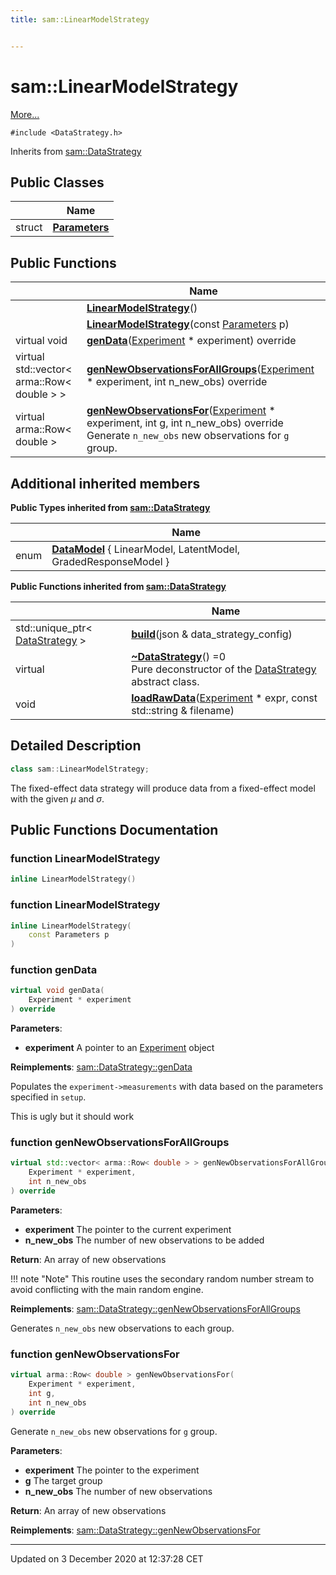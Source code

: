 ```yaml
---
title: sam::LinearModelStrategy


---
```


# sam::LinearModelStrategy




 [More...](#detailed-description)


`#include <DataStrategy.h>`


Inherits from [sam::DataStrategy](/doxygen/Classes/classsam_1_1_data_strategy/)



## Public Classes

|                | Name           |
| -------------- | -------------- |
| struct | **[Parameters](/doxygen/Classes/structsam_1_1_linear_model_strategy_1_1_parameters/)**  |








## Public Functions

|                | Name           |
| -------------- | -------------- |
|  | **[LinearModelStrategy](/doxygen/Classes/classsam_1_1_linear_model_strategy/#function-linearmodelstrategy)**()  |
|  | **[LinearModelStrategy](/doxygen/Classes/classsam_1_1_linear_model_strategy/#function-linearmodelstrategy)**(const [Parameters](/doxygen/Classes/structsam_1_1_linear_model_strategy_1_1_parameters/) p)  |
| virtual void | **[genData](/doxygen/Classes/classsam_1_1_linear_model_strategy/#function-gendata)**([Experiment](/doxygen/Classes/classsam_1_1_experiment/) * experiment) override  |
| virtual std::vector< arma::Row< double > > | **[genNewObservationsForAllGroups](/doxygen/Classes/classsam_1_1_linear_model_strategy/#function-gennewobservationsforallgroups)**([Experiment](/doxygen/Classes/classsam_1_1_experiment/) * experiment, int n_new_obs) override  |
| virtual arma::Row< double > | **[genNewObservationsFor](/doxygen/Classes/classsam_1_1_linear_model_strategy/#function-gennewobservationsfor)**([Experiment](/doxygen/Classes/classsam_1_1_experiment/) * experiment, int g, int n_new_obs) override <br>Generate `n_new_obs` new observations for `g` group.  |






## Additional inherited members




**Public Types inherited from [sam::DataStrategy](/doxygen/Classes/classsam_1_1_data_strategy/)**

|                | Name           |
| -------------- | -------------- |
| enum | **[DataModel](/doxygen/Classes/classsam_1_1_data_strategy/#enum-datamodel)** { LinearModel, LatentModel, GradedResponseModel } |






**Public Functions inherited from [sam::DataStrategy](/doxygen/Classes/classsam_1_1_data_strategy/)**

|                | Name           |
| -------------- | -------------- |
| std::unique_ptr< [DataStrategy](/doxygen/Classes/classsam_1_1_data_strategy/) > | **[build](/doxygen/Classes/classsam_1_1_data_strategy/#function-build)**(json & data_strategy_config)  |
| virtual  | **[~DataStrategy](/doxygen/Classes/classsam_1_1_data_strategy/#function-~datastrategy)**() =0 <br>Pure deconstructor of the [DataStrategy](/doxygen/Classes/classsam_1_1_data_strategy/) abstract class.  |
| void | **[loadRawData](/doxygen/Classes/classsam_1_1_data_strategy/#function-loadrawdata)**([Experiment](/doxygen/Classes/classsam_1_1_experiment/) * expr, const std::string & filename)  |







## Detailed Description

```cpp
class sam::LinearModelStrategy;
```



























The fixed-effect data strategy will produce data from a fixed-effect model with the given $\mu$ and $\sigma$. 









## Public Functions Documentation

### function LinearModelStrategy

```cpp
inline LinearModelStrategy()
```





























### function LinearModelStrategy

```cpp
inline LinearModelStrategy(
    const Parameters p
)
```





























### function genData

```cpp
virtual void genData(
    Experiment * experiment
) override
```


**Parameters**: 

  * **experiment** A pointer to an [Experiment](/doxygen/Classes/classsam_1_1_experiment/) object 

























**Reimplements**: [sam::DataStrategy::genData](/doxygen/Classes/classsam_1_1_data_strategy/#function-gendata)


Populates the `experiment->measurements` with data based on the parameters specified in `setup`.

This is ugly but it should work

### function genNewObservationsForAllGroups

```cpp
virtual std::vector< arma::Row< double > > genNewObservationsForAllGroups(
    Experiment * experiment,
    int n_new_obs
) override
```


**Parameters**: 

  * **experiment** The pointer to the current experiment 
  * **n_new_obs** The number of new observations to be added







**Return**: An array of new observations 





!!! note "Note"
    This routine uses the secondary random number stream to avoid conflicting with the main random engine.













**Reimplements**: [sam::DataStrategy::genNewObservationsForAllGroups](/doxygen/Classes/classsam_1_1_data_strategy/#function-gennewobservationsforallgroups)


Generates `n_new_obs` new observations to each group.


### function genNewObservationsFor

```cpp
virtual arma::Row< double > genNewObservationsFor(
    Experiment * experiment,
    int g,
    int n_new_obs
) override
```

Generate `n_new_obs` new observations for `g` group. 

**Parameters**: 

  * **experiment** The pointer to the experiment 
  * **g** The target group 
  * **n_new_obs** The number of new observations







**Return**: An array of new observations 


















**Reimplements**: [sam::DataStrategy::genNewObservationsFor](/doxygen/Classes/classsam_1_1_data_strategy/#function-gennewobservationsfor)










-------------------------------

Updated on  3 December 2020 at 12:37:28 CET